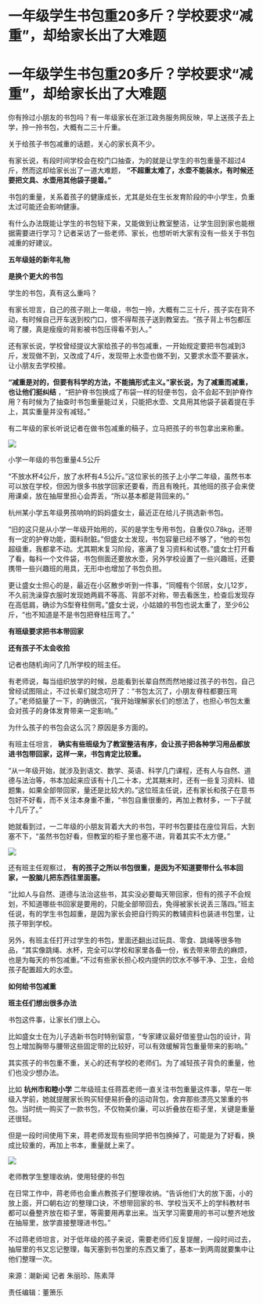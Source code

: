 # 一年级学生书包重20多斤？学校要求“减重”，却给家长出了大难题

# 一年级学生书包重20多斤？学校要求“减重”，却给家长出了大难题

你有拎过小朋友的书包吗？有一年级家长在浙江政务服务网反映，早上送孩子去上学，拎一拎书包，大概有二三十斤重。

关于给孩子书包减重的话题，关心的家长真不少。

有家长说，有段时间学校会在校门口抽查，为的就是让学生的书包重量不超过4斤，然而这却给家长出了一道大难题，
**“不超重太难了，水壶不能装水，有时候还要把文具、水壶用其他袋子提着。”**

书包的重量，关系着孩子的健康成长，尤其是处在生长发育阶段的中小学生，负重太过可能还会影响健康。

有什么办法既能让学生的书包轻下来，又能做到让教室整洁，让学生回到家也能根据需要进行学习？记者采访了一些老师、家长，也想听听大家有没有一些关于书包减重的好建议。

**五年级娃的新年礼物**

**是换个更大的书包**

学生的书包，真有这么重吗？

有家长坦言，自己的孩子刚上一年级，书包一拎，大概有二三十斤，孩子实在背不动，有时候自己开车送到校门口，恨不得帮孩子送到教室去。“孩子背上书包都压弯了腰，真是瘦瘦的背影被书包压得看不到人。”

还有家长说，学校曾经提议大家给孩子的书包减重，一开始规定要把书包减到3斤，发现做不到，又改成了4斤，发现带上水壶也做不到，又要求水壶不要装水，让小朋友去学校接。

**“减重是对的，但要有科学的方法，不能搞形式主义。”家长说，为了减重而减重，也让他们挺纠结**
，“把护脊书包换成了布袋一样的轻便书包，会不会起不到护脊作用？有时候为了抽查时书包重量能过关，只能把水壶、文具用其他袋子装着提在手上，其实重量并没有减轻。”

有二年级的家长听说记者在做书包减重的稿子，立马把孩子的书包拿出来称重。

![](https://inews.gtimg.com/om_bt/OVSdnbJDPzFN5EiP8ZOlVJsgOhK1YHAjSP69b1vsflOCkAA/1000)

小学一年级的书包重量4.5公斤

“不放水杯4公斤，放了水杯有4.5公斤。”这位家长的孩子上小学二年级，虽然书本可以放在学校，但因为很多书放学回家还要看，而且有晚托，其他班的孩子会来使用课桌，放在抽屉里担心会弄丢，“所以基本都是背回来的。”

杭州某小学五年级男孩响响的妈妈盛女士，最近正在给儿子挑选新书包。

“旧的这只是从小学一年级开始用的，买的是学生专用书包，自重仅0.78kg，还带有一定的护脊功能，面料耐脏。”但盛女士发现，书包容量已经不够了，“他的书包超级重，我都拿不动。尤其期末复习阶段，塞满了复习资料和试卷。”盛女士打开看了看，每科一个文件袋，书包侧面还要放水壶，另外学校设置了一些兴趣班，还要携带一些兴趣班的用具，无形中也增加了书包负担。

更让盛女士担心的是，最近在小区散步听到一件事，“同幢有个邻居，女儿12岁，不久前洗澡穿衣服时发现她两肩不等高、背部不对称，带去看医生，检查后发现存在高低肩，确诊为S型脊柱侧弯。”盛女士说，小姑娘的书包也说太重了，至少6公斤，“也不知道是不是书包把脊柱压弯了。”

**有班级要求把书本带回家**

**还有孩子不太会收拾**

记者也随机询问了几所学校的班主任。

有老师说，每当组织放学的时候，总能看到长辈自然而然地接过孩子的书包，自己曾经试图阻止，不过长辈们就念叨开了：“书包太沉了，小朋友脊柱都要压弯了。”老师掂量了一下，的确很沉，“我开始理解家长们的想法了，也担心书包太重会对孩子的身体发育带来一定影响。”

为什么孩子的书包会这么沉？原因是多方面的。

有班主任坦言， **确实有些班级为了教室整洁有序，会让孩子把各种学习用品都放进书包带回家，这样一来，书包肯定比较重。**

“从一年级开始，就涉及到语文、数学、英语、科学几门课程，还有人与自然、道德与法治等，书本加起来应该有十几二十本，尤其期末时，还有一些复习资料、错题集，如果全部带回家，量还是比较大的。”这位班主任说，还有家长和孩子在意书包好不好看，而不关注本身重不重，“书包自重很重的，再加上教材多，一下子就十几斤了。”

她就看到过，一二年级的小朋友背着大大的书包，平时书包要挂在座位背后，大到塞不下，“虽然书包好看，但教室的柜子里也塞不进，背着其实不太方便。”

![](https://inews.gtimg.com/om_bt/O6T8MshTPEkMLA817-9lfAtAYafqPdN4Z2G5i6KBHfeOoAA/1000)

还有班主任观察过， **有的孩子之所以书包很重，是因为不知道要带什么书本回家，一股脑儿把东西往里面塞。**

“比如人与自然、道德与法治这些书，其实没必要每天带回家，但有的孩子不会规划，不知道哪些书回家是要用的，只能全部带回去，免得被家长说丢三落四。”班主任说，有的学生书包超重，是因为家长会把自行购买的教辅资料也装进书包里，让孩子带到学校。

另外，有班主任打开过学生的书包，里面还翻出过玩具、零食、跳绳等很多物品，“其实像跳绳、水杯，完全可以学校和家里各备一份，省去带来带去的麻烦，也是为每天的书包减重。”不过有些家长担心校内提供的饮水不够干净、卫生，会给孩子配置超大的水壶。

**如何给书包减重**

**班主任们想出很多办法**

书包这件事，让家长们很上心。

比如盛女士在为儿子选新书包时特别留意，“专家建议最好借鉴登山包的设计，背包上增加胸带与腰带这些固定带的比较好，可以有效缓解背包重量带来的影响。”

其实孩子的书包重不重，关心的还有学校的老师们。为了减轻孩子背负的重量，他们也没少想办法。

比如 **杭州市和睦小学**
二年级班主任蒋荔老师一直关注书包重量这件事，早在一年级入学前，她就提醒家长购买轻便易折叠的运动背包，舍弃那些漂亮又笨重的书包。当时统一购买了一款书包，不仅物美价廉，可以折叠放在柜子里，关键是重量还很轻。

但是一段时间使用下来，蒋老师发现有些同学把书包换掉了，可能是为了好看，换成比较重的，再加上书本，重量就上来了。

![](https://inews.gtimg.com/om_bt/OpZnHlgH2uUPC6_4JWhzhhWjsdxekKxQYpQcDDWnCibGQAA/1000)

老师教学生整理收纳，使用轻便的书包

在日常工作中，蒋老师也会重点教孩子们整理收纳。“告诉他们‘大的放下面，小的放上面，开口朝右边’的整理口诀，不想带回家的书、学校当天不上的学科教材书都可以叠整齐放在柜子里，等需要用再拿出来。当天学习需要用的书可以整齐地放在抽屉里，放学直接整理进书包。”

不过蒋老师坦言，对于低年级的孩子来说，需要老师们反复提醒，一段时间过去，抽屉里的书又忘记整理，每天塞到书包里的东西又重了，基本一到两周就要集中让他们整理一次。

来源：潮新闻 记者 朱丽珍、陈素萍

责任编辑：董箫乐

